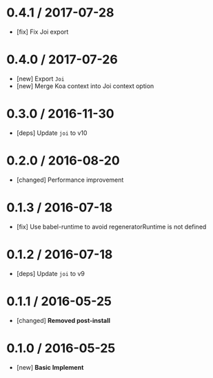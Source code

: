 0.4.1 / 2017-07-28
==================
- [fix] Fix Joi export 

0.4.0 / 2017-07-26
==================
- [new] Export `Joi`
- [new] Merge Koa context into Joi context option

0.3.0 / 2016-11-30
==================
- [deps] Update `joi` to v10

0.2.0 / 2016-08-20
==================
- [changed] Performance improvement


0.1.3 / 2016-07-18
==================
- [fix] Use babel-runtime to avoid regeneratorRuntime is not defined


0.1.2 / 2016-07-18
==================
- [deps] Update `joi` to v9


0.1.1 / 2016-05-25
==================
- [changed] **Removed post-install**


0.1.0 / 2016-05-25
==================
- [new] **Basic Implement**
